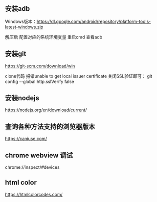 ## 安装adb
Windows版本：https://dl.google.com/android/repository/platform-tools-latest-windows.zip

解压后 配置对应的系统环境变量 重启cmd 查看adb


## 安装git
https://git-scm.com/download/win

clone代码 报错unable to get local issuer certificate
关闭SSL验证即可： git config --global http.sslVerify false


## 安装nodejs
https://nodejs.org/en/download/current/

##  查询各种方法支持的浏览器版本
https://caniuse.com/


## chrome webview 调试
chrome://inspect/#devices

## html color
https://htmlcolorcodes.com/